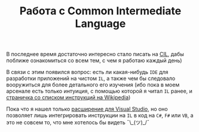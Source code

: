 ﻿---
title: "Работа с Common Intermediate Language"
se.owner.user_id: 248572
se.owner.display_name: "Kir_Antipov"
se.owner.link: "https://ru.stackoverflow.com/users/248572/kir-antipov"
se.link: "https://ru.stackoverflow.com/questions/886982/%d0%a0%d0%b0%d0%b1%d0%be%d1%82%d0%b0-%d1%81-common-intermediate-language"
se.question_id: 886982
se.post_type: question
se.score: 3
---
<p>В последнее время достаточно интересно стало писать на <a href="https://en.wikipedia.org/wiki/Common_Intermediate_Language" rel="nofollow noreferrer">CIL</a>, дабы поближе ознакомиться со всем тем, с чем я работаю каждый день)</p>

<p>В связи с этим появился вопрос: есть ли какая-нибудь <code>IDE</code> для разработки приложений на чистом <code>IL</code>, а также чем бы следовало вооружиться для более детального его изучения (ибо пока в моем арсенале есть только интуиция, с помощью которой я читал <code>IL</code> ранее, и <a href="https://en.wikipedia.org/wiki/List_of_CIL_instructions" rel="nofollow noreferrer">страничка со списком инструкций на Wikipedia</a>)</p>

<p>Пока что я нашел только <a href="https://marketplace.visualstudio.com/items?itemName=ins0mniaque.ILSupport" rel="nofollow noreferrer">расширение для Visual Studio</a>, но оно позволяет лишь интегрировать инструкции на <code>IL</code> в код на <code>C#</code>, <code>F#</code> или <code>VB</code>, а это не совсем то, что мне хотелось бы видеть ¯\_(ツ)_/¯</p>
